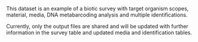 This dataset is an example of a biotic survey with target organism scopes, material, media, DNA metabarcoding analysis and multiple identifications.

Currently, only the output files are shared and will be updated with further information in the survey table and updated media and identification tables.
